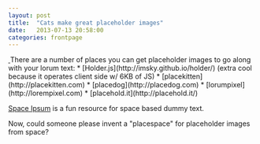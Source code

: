 ```yaml
---
layout: post
title:  "Cats make great placeholder images"
date:   2013-07-13 20:58:00
categories: frontpage
---
```


<a href="{{ site.baseurl }}{{page.url}}" class="image image-full">
<!--     <img src="http://placedog.com/g/784/303" alt="" />-->    
        <img src="{{ site.baseurl }}/images/pic05c.jpg" alt="" />
</a>
There are a number of places you can get placeholder images to go along with your lorum text:
* [Holder.js](http://imsky.github.io/holder/) (extra cool because it operates client side w/ 6KB of JS)
* [placekitten](http://placekitten.com)
* [placedog](http://placedog.com)
* [lorumpixel](http://lorempixel.com)
* [placehold.it](http://placehold.it/)

[Space Ipsum](http://spaceipsum.com/) is a fun resource for space based dummy text.

Now, could someone please invent a "placespace" for placeholder images from space?
